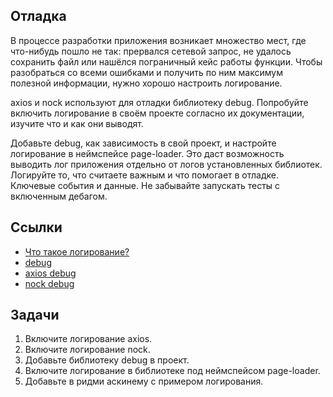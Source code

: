 ## Отладка

В процессе разработки приложения возникает множество мест, где что-нибудь пошло не так: прервался сетевой запрос, не удалось сохранить файл или нашёлся пограничный кейс работы функции. Чтобы разобраться со всеми ошибками и получить по ним максимум полезной информации, нужно хорошо настроить логирование.

axios и nock используют для отладки библиотеку debug. Попробуйте включить логирование в своём проекте согласно их документации, изучите что и как они выводят.

Добавьте debug, как зависимость в свой проект, и настройте логирование в неймспейсе page-loader. Это даст возможность выводить лог приложения отдельно от логов установленных библиотек. Логируйте то, что считаете важным и что помогает в отладке. Ключевые события и данные. Не забывайте запускать тесты с включенным дебагом.

## Ссылки

- [Что такое логирование?](https://guides.hexlet.io/ru/logging/?_gl=1*irkl35*_ga*NDgzNzI2NjU5LjE3MDEzNjI0MDU.*_ga_PM3R85EKHN*MTcwNDU2MjQ1OC43Ni4xLjE3MDQ1NjI1MjIuMC4wLjA.*_ga_WWGZ6EVHEY*MTcwNDU2MjQ1OC43OC4xLjE3MDQ1NjI0NjIuMC4wLjA.)
- [debug](https://github.com/visionmedia/debug)
- [axios debug](https://github.com/Gerhut/axios-debug-log)
- [nock debug](https://github.com/nock/nock#debugging)

## Задачи

1. Включите логирование axios.
2. Включите логирование nock.
3. Добавьте библиотеку debug в проект.
4. Включите логирование в библиотеке под неймспейсом page-loader.
5. Добавьте в ридми аскинему с примером логирования.


